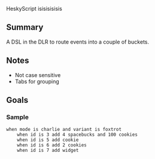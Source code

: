 HeskyScript
isisisisisis
## Summary
A DSL in the DLR to route events into a couple of buckets.

## Notes
*   Not case sensitive
*   Tabs for grouping

## Goals

### Sample
    when mode is charlie and variant is foxtrot
        when id is 3 add 4 spacebucks and 100 cookies
        when id is 5 add cookie
        when id is 6 add 2 cookies
        when id is 7 add widget
